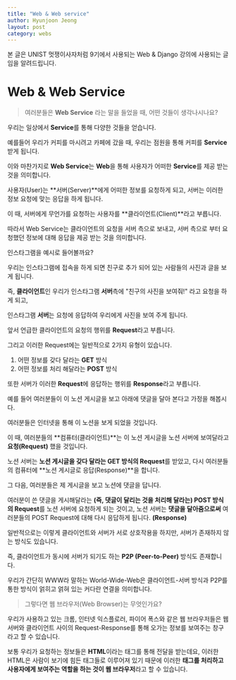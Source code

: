 ```yaml
---
title: "Web & Web service"
author: Hyunjoon Jeong
layout: post
category: webs
---
```


본 글은 UNIST 멋쟁이사자처럼 9기에서 사용되는 Web & Django 강의에 사용되는 글임을 알려드립니다.

# Web & Web Service

> 여러분들은 **Web Service** 라는 말을 들었을 때, 어떤 것들이 생각나시나요?

우리는 일상에서 **Service**를 통해 다양한 것들을 얻습니다.

예를들어 우리가 커피를 마시려고 카페에 갔을 때, 우리는 점원을 통해 커피를 **Service** 받게 됩니다.

이와 마찬가지로 **Web Service**는 **Web**을 통해 사용자가 어떠한 **Service**를 제공 받는 것을 의미합니다.

사용자(User)는 **서버(Server)**에게 어떠한 정보를 요청하게 되고, 서버는 이러한 정보 요청에 맞는 응답을 하게 됩니다.

이 때, 서버에게 무언가를 요청하는 사용자를 **클라이언트(Client)**라고 부릅니다.

따라서 Web Service는 클라이언트의 요청을 서버 측으로 보내고, 서버 측으로 부터 요청했던 정보에 대해 응답을 제공 받는 것을 의미합니다.

인스타그램을 예시로 들어볼까요?

우리는 인스타그램에 접속을 하게 되면 친구로 추가 되어 있는 사람들의 사진과 글을 보게 됩니다.

즉, **클라이언트**인 우리가 인스타그램 **서버**측에 "친구의 사진을 보여줘!" 라고 요청을 하게 되고,

인스타그램 **서버**는 요청에 응답하여 우리에게 사진을 보여 주게 됩니다.

앞서 언급한 클라이언트의 요청의 행위를 **Request**라고 부릅니다.

그리고 이러한 Request에는 일반적으로 2가지 유형이 있습니다.

1. 어떤 정보를 갖다 달라는 **GET** 방식
2. 어떤 정보를 처리 해달라는 **POST** 방식

또한 서버가 이러한 **Request**에 응답하는 행위를 **Response**라고 부릅니다.

예를 들어 여러분들이 이 노션 게시글을 보고 아래에 댓글을 달아 본다고 가정을 해봅시다.

여러분들은 인터넷을 통해 이 노션을 보게 되었을 것입니다.

이 때, 여러분들의 **컴퓨터(클라이언트)**는 이 노션 게시글을 노션 서버에 보여달라고 **요청(Request)** 했을 것입니다.

노션 서버는 **노션 게시글을 갖다 달라는 GET 방식의 Request**를 받았고, 다시 여러분들의 컴퓨터에 **노션 게시글로 응답(Response)**을 합니다.

그 다음, 여러분들은 제 게시글을 보고 노션에 댓글을 답니다.

여러분이 쓴 댓글을 게시해달라는 **(즉, 댓글이 달리는 것을 처리해 달라는) POST 방식의 Request**를 노션 서버에 요청하게 되는 것이고, 노션 서버는 **댓글을 달아줌으로써** 여러분들의 POST Request에 대해  다시 응답하게 됩니다. **(Response)**

일반적으로는 이렇게 클라이언트와 서버가 서로 상호작용을 하지만, 서버가 존재하지 않는 방식도 있습니다.

즉, 클라이언트가 동시에 서버가 되기도 하는 **P2P (Peer-to-Peer)** 방식도 존재합니다.

우리가 간단히 WWW라 말하는 World-Wide-Web은 클라이언트-서버 방식과 P2P를 통한 방식이 얽히고 얽혀 있는 커다란 연결을 의미합니다.

> 그렇다면 웹 브라우저(Web Browser)는 무엇인가요?

우리가 사용하고 있는 크롬, 인터넷 익스플로러, 파이어 폭스와 같은 웹 브라우저들은 웹 서버와 클라이언트 사이의 Request-Response를 통해 오가는 정보를 보여주는 창구라고 할 수 있습니다.

보통 우리가 요청하는 정보들은 **HTML**이라는 태그를 통해 전달을 받는데요, 이러한 HTML은 사람이 보기에 힘든 태그들로 이루어져 있기 때문에 이러한 **태그를 처리하고 사용자에게 보여주는 역할을 하는 것이 웹 브라우저**라고 할 수 있습니다.
